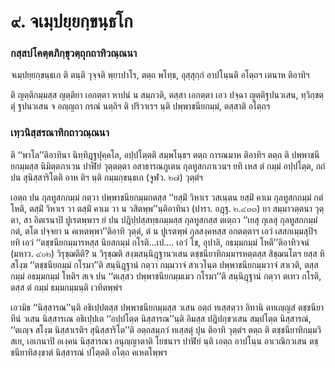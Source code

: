 <h1>๙. จเมฺปยฺยกฺขนฺธโก</h1>
<h3>กสฺสปโคตฺตภิกฺขุวตฺถุกถาทิวณฺณนา</h3>
<p> จเมฺปยฺยกฺขนฺธเก   ติ ตนฺติ วุจฺจติ พฺยาปาโร, ตตฺถ พโทฺธ, อุสฺสุกฺกํ อาปโนฺนติ อโตฺถฯ เตนาห ติอาทิฯ</p>


<p> ติ ญตฺติกมฺมสฺส ญตฺติยา เอกตฺตา หาปนํ น สมฺภวติ, ตสฺสา เอกตฺตา เอว ปจฺฉา ญตฺติฐปนวเสน, ทฺวิกฺขตฺตุํ ฐปนวเสน จ อญฺญถา กรณํ นตฺถิฯ ติ ปริวาเรฯ นฺติ ปพฺพาชนียกมฺมํ, ตสฺสาติ อโตฺถฯ</p>

</p>


<h3>เทฺวนิสฺสรณาทิกถาวณฺณนา</h3>
<p> ติ ‘‘พาโล’’ติอาทินา นิทฺทิฎฺฐปุคฺคโล, อปฺปโตฺตติ สมฺพโนฺธฯ ตตฺถ การณมาห ติอาทิฯ ตตฺถ ติ ปพฺพาชนียกมฺมสฺส นิมิตฺตภาเวน ปาฬิยํ วุตฺตตฺตา อสาธารณภูเตน กุลทูสกภาเวนฯ ยทิ เหส ตํ กมฺมํ อปฺปโตฺต, กถํ ปน สุนิสฺสาริโตติ อาห ติฯ นฺติ กมฺมกฺขนฺธเก (จูฬว. ๒๗) วุตฺตํฯ</p>


<p>เอตฺถ ปน กุลทูสกกมฺมํ กตฺวา ปพฺพาชนียกมฺมกตสฺส  ‘‘ยสฺมิํ วิหาเร วสเนฺตน ยสฺมิํ คาเม กุลทูสกกมฺมํ กตํ โหติ, ตสฺมิํ วิหาเร วา ตสฺมิํ คาเม วา น วสิตพฺพ’’นฺติอาทินา (ปารา. อฎฺฐ. ๒.๔๓๓) ยา สมฺมาวตฺตนา วุตฺตา, สา อิตเรนาปิ  ปูเรตพฺพาฯ ยํ ปน ปฎิปฺปสฺสทฺธกมฺมสฺส กุลทูสกสฺส ตเตฺถว  ‘‘เยสุ กุเลสุ กุลทูสกกมฺมํ กตํ, ตโต ปจฺจยา น คเหตพฺพา’’ติอาทิ วุตฺตํ, ตํ น ปูเรตพฺพํ กุลสงฺคหสฺส อกตตฺตาฯ เอวํ เสสกเมฺมสุปิฯ ยทิ เอวํ ‘‘ตชฺชนียกมฺมารหสฺส  นิยสกมฺมํ กโรติ…เป.… เอวํ โข, อุปาลิ, อธมฺมกมฺมํ โหตี’’ติอาทิวจนํ (มหาว. ๔๐๒) วิรุชฺฌตีติ? น วิรุชฺฌติ สงฺฆสนฺนิฎฺฐานวเสน ตชฺชนียาทิกมฺมารหตฺตสฺส สิชฺฌนโตฯ ยสฺส หิ สโงฺฆ ‘‘ตชฺชนียกมฺมํ กโรมา’’ติ สนฺนิฎฺฐานํ กตฺวา กมฺมวาจํ สาเวโนฺต ปพฺพาชนียกมฺมวาจํ สาเวติ, ตสฺส กมฺมํ อธมฺมกมฺมํ โหติฯ สเจ ปน ‘‘ตเสฺสว ปพฺพาชนียกมฺมเมว กโรมา’’ติ สนฺนิฎฺฐานํ กตฺวา ตเทว กโรติ, ตสฺส ตํ กมฺมํ ธมฺมกมฺมนฺติ เวทิตพฺพํฯ</p>


<p>เอวมิธ ‘‘นิสฺสารณ’’นฺติ อธิเปฺปตสฺส ปพฺพาชนียกมฺมสฺส วเสน อตฺถํ ทเสฺสตฺวา อิทานิ ตทเญฺญสํ ตชฺชนียาทีนํ วเสน นิสฺสารเณ อธิเปฺปเต ‘‘อปฺปโตฺต นิสฺสารณ’’นฺติ อิมสฺส ปฎิปกฺขวเสน สมฺปโตฺต นิสฺสารณํ, ‘‘ตเญฺจ สโงฺฆ นิสฺสาเรติฯ สุนิสฺสาริโต’’ติ อตฺถสมฺภวํ ทเสฺสตุํ ปุน ติอาทิ วุตฺตํฯ ตตฺถ ติ ตชฺชนียาทิกมฺมวิสเย, เอเกนาปิ อเงฺคน นิสฺสารณา อนุญฺญาตาติ โยชนาฯ ปาฬิยํ นฺติ เอตฺถ อาปโนฺน อาเวณิกวเสน ตชฺชนียาทิสงฺขาตํ นิสฺสารณํ ปโตฺตติ อโตฺถ คเหตโพฺพฯ</p>

</p>

</p>





